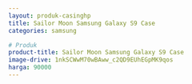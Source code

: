 ```yaml
---
layout: produk-casinghp
title: Sailor Moon Samsung Galaxy S9 Case
categories: samsung

# Produk
product-title: Sailor Moon Samsung Galaxy S9 Case
image-drive: 1nkSCWwM70wBAww_c2QD9EUhEGpMK9qos
harga: 90000
---
```


